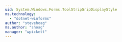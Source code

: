 ```yaml
---
uid: System.Windows.Forms.ToolStripGripDisplayStyle
ms.technology: 
  - "dotnet-winforms"
author: "stevehoag"
ms.author: "shoag"
manager: "wpickett"
---
```

